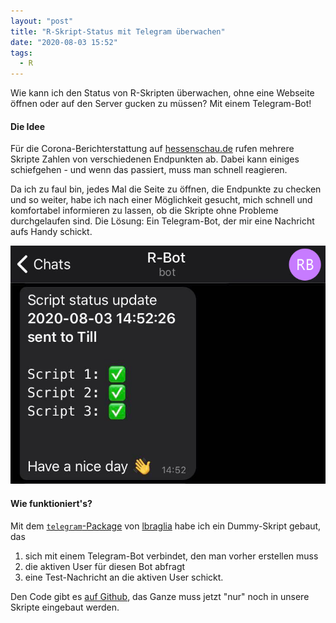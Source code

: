 ```yaml
---
layout: "post"
title: "R-Skript-Status mit Telegram überwachen"
date: "2020-08-03 15:52"
tags:
  - R
---
```


Wie kann ich den Status von R-Skripten überwachen, ohne eine Webseite öffnen
oder auf den Server gucken zu müssen? Mit einem Telegram-Bot!

<!-- more -->

#### Die Idee

Für die Corona-Berichterstattung auf [hessenschau.de](https://www.hessenschau.de/panorama/infografik-wie-sich-corona-ausbreitet---und-wen-es-betrifft,corona-infektionen-hessen-karte-100.html)
rufen mehrere Skripte Zahlen von verschiedenen Endpunkten ab. Dabei kann
einiges schiefgehen - und wenn das passiert, muss man schnell reagieren.

Da ich zu faul bin, jedes Mal die Seite zu öffnen, die Endpunkte zu checken
und so weiter, habe ich nach einer Möglichkeit gesucht, mich schnell und
komfortabel informieren zu lassen, ob die Skripte ohne Probleme durchgelaufen
sind. Die Lösung: Ein Telegram-Bot, der mir eine Nachricht aufs Handy schickt.

![Screenshot einer Status-Meldung](/images/2020/08/screenshot.jpg)

#### Wie funktioniert's?

Mit dem [`telegram`-Package](https://github.com/lbraglia/telegram) von
[lbraglia](https://github.com/lbraglia/telegram) habe ich ein Dummy-Skript
gebaut, das

1. sich mit einem Telegram-Bot verbindet, den man vorher erstellen muss
2. die aktiven User für diesen Bot abfragt
3. eine Test-Nachricht an die aktiven User schickt.

Den Code gibt es [auf Github](https://github.com/hafertill/r-telegram-bot),
das Ganze muss jetzt "nur" noch in unsere Skripte eingebaut werden.
